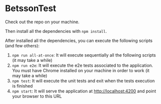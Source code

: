 # BetssonTest

Check out the repo on your machine.

Then install all the dependencies with `npm install`.

After installed all the dependencies, you can execute the following scripts (and few others):

1. `npm run all-at-once`: It will execute sequentially all the following scripts (it may take a while)
2. `npm run e2e`: It will execute the e2e tests associated to the application. You must have Chrome installed on your machine in order to work (it may take a while)
3. `npm test`: It will execute the unit tests and exit when the tests execution is finished
4. `npm start`: It will serve the application at [http://localhost:4200](http://localhost:4200) and point your browser to this URL
